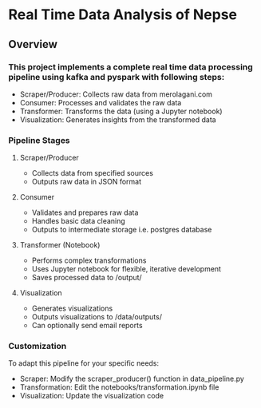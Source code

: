 # Real Time Data Analysis of Nepse
## Overview
### This project implements a complete real time data processing pipeline using kafka and pyspark with following steps:
- Scraper/Producer: Collects raw data from merolagani.com
- Consumer: Processes and validates the raw data
- Transformer: Transforms the data (using a Jupyter notebook)
- Visualization: Generates insights from the transformed data

### Pipeline Stages
1. Scraper/Producer
    - Collects data from specified sources
    - Outputs raw data in JSON format
    
2. Consumer
   - Validates and prepares raw data
   - Handles basic data cleaning
   - Outputs to intermediate storage i.e. postgres database

3. Transformer (Notebook)
   - Performs complex transformations
   - Uses Jupyter notebook for flexible, iterative development
   - Saves processed data to /output/

4. Visualization
   - Generates visualizations
   - Outputs visualizations to /data/outputs/
   - Can optionally send email reports

### Customization
To adapt this pipeline for your specific needs:
   -  Scraper: Modify the scraper_producer() function in data_pipeline.py
   - Transformation: Edit the notebooks/transformation.ipynb file
   - Visualization: Update the visualization code 
